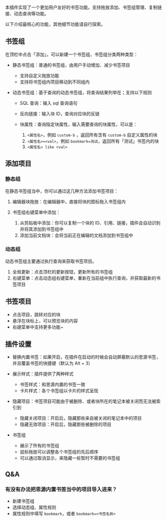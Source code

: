本插件实现了一个更加用户友好的书签功能。支持拖放添加、书签组管理、复制链接、动态查询等功能。

以下介绍最核心的功能，其他细节功能请自行探索。

## 书签组

在顶栏中点击「添加」，可以新建一个书签组，书签组分类两种类型：

* 静态书签组：普通的书签组，由用户手动增加、减少书签项目

  * 支持自定义拖放功能
  * 支持将书签组内项目移动到不同组内
* 动态书签组：基于查询的动态书签组，将查询结果列举在；支持以下规则

  * SQL 查询：输入 sql 查询语句
  * 反向链接：输入块 ID，查询对应块的反链
  * 块属性：查询指定块属性，输入需要查询的块属性，可以是：

    1. `<属性名>`，例如 `custom-b` ，返回所有含有 `custom-b` 自定义属性的块
    2. `<属性名>=<val>`，例如 `bookmark=测试`，返回所有「测试」书签内的块
    3. `<属性名> like <val>`

## 添加项目

### 静态组

在静态书签组当中，你可以通过这几种方法添加书签项目：

1. 编辑器块拖放：在编辑器中，直接将块的图标拖入书签组内
2. 书签组右键菜单中添加：

    1. 从剪贴板中添加：你可以复制一个块的 ID、引用、链接，插件会自动识别并将其添加到书签组中
    2. 添加当前文档块：会将当前正在编辑的文档添加到书签组中

### 动态组

动态书签组主要通过执行查询来获取书签项目。

1. 全局更新：点击顶栏的更新按钮，更新所有的书签组
2. 右键菜单：点击动态组右键菜单，重新在当前组中执行查询，并获取最新的书签项目


## 书签项目

* 点击项目，跳转对应的块
* 悬浮在块标上，可以预览块的内容
* 右键菜单中支持更多功能~


## 插件设置

* 替换内置书签：如果开启，在插件在启动的时候会自动屏蔽默认的思源书签，并且覆盖书签的快捷键（默认为 Alt + 3）
* 展示样式：插件提供了两种样式

  * 书签样式：和思源内置的书签一致
  * 卡片样式：各个书签组以卡片的样式呈现
* 隐藏项目：书签项目可能由于被删除、或者块所在的笔记本被关闭而无法被索引到

  * 隐藏关闭项目：开启后，隐藏那些来自被关闭的笔记本中的项目
  * 隐藏无效项目：开启后，隐藏那些被删除的项目
* 书签组

  * 展示了所有的书签组
  * 鼠标拖放可以调整各个书签组的先后顺序
  * 可以通过取消显示，来隐藏一些暂时不需要的书签组


## Q&A

### 有没有办法把思源内置书签当中的项目导入进来？

* 新建书签组
* 选择动态组、属性规则
* 属性规则中填写 `bookmark`，或者 `bookmark=<书签名称>`
